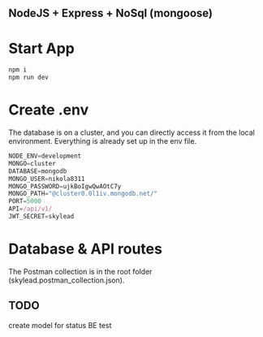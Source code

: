 ## NodeJS + Express + NoSql (mongoose)

# Start App
```js
npm i
npm run dev
```

# Create .env

The database is on a cluster, and you can directly access it from the local environment. Everything is already set up in the env file.

```js
NODE_ENV=development
MONGO=cluster
DATABASE=mongodb
MONGO_USER=nikola8311
MONGO_PASSWORD=ujkBoIgwQwAOtC7y
MONGO_PATH="@cluster0.0l1iv.mongodb.net/"
PORT=5000
API=/api/v1/
JWT_SECRET=skylead
```

# Database & API routes

The Postman collection is in the root folder (skylead.postman_collection.json).


## TODO 

create model for status
BE test